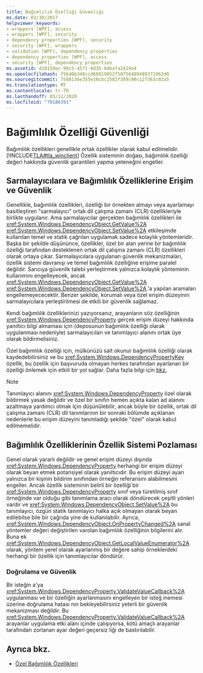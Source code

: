 ```yaml
---
title: Bağımlılık Özelliği Güvenliği
ms.date: 03/30/2017
helpviewer_keywords:
- wrappers [WPF], access
- wrappers [WPF], security
- dependency properties [WPF], security
- security [WPF], wrappers
- validation [WPF], dependency properties
- dependency properties [WPF], access
- security [WPF], dependency properties
ms.assetid: d10150ec-90c5-4571-8d35-84bafa2429a4
ms.openlocfilehash: f5640b348ccd68819052f58756489489371862d0
ms.sourcegitcommit: 7588136e355e10cbc2582f389c90c127363c02a5
ms.translationtype: MT
ms.contentlocale: tr-TR
ms.lasthandoff: 03/12/2020
ms.locfileid: "79186391"
---
```

# <a name="dependency-property-security"></a>Bağımlılık Özelliği Güvenliği
Bağımlılık özellikleri genellikle ortak özellikler olarak kabul edilmelidir. [!INCLUDE[TLA#tla_winclient](../../../../includes/tlasharptla-winclient-md.md)] Özellik sisteminin doğası, bağımlılık özelliği değeri hakkında güvenlik garantileri yapma yeteneğini engeller.  

<a name="AccessSecurity"></a>
## <a name="access-and-security-of-wrappers-and-dependency-properties"></a>Sarmalayıcılara ve Bağımlılık Özelliklerine Erişim ve Güvenlik  
 Genellikle, bağımlılık özellikleri, özelliği bir örnekten almayı veya ayarlamayı basitleştiren "sarmalayıcı" ortak dil çalışma zamanı (CLR) özellikleriyle birlikte uygulanır. Ama sarmalayıcılar gerçekten bağımlılık özellikleri ile <xref:System.Windows.DependencyObject.GetValue%2A> <xref:System.Windows.DependencyObject.SetValue%2A> etkileşimde kullanılan temel ve statik çağrıları uygulamak sadece kolaylık yöntemleridir. Başka bir şekilde düşününce, özellikler, özel bir alan yerine bir bağımlılık özelliği tarafından desteklenen ortak dil çalışma zamanı (CLR) özellikleri olarak ortaya çıkar. Sarmalayıcılara uygulanan güvenlik mekanizmaları, özellik sistemi davranışı ve temel bağımlılık özelliğine erişime paralel değildir. Sarıcıya güvenlik talebi yerleştirmek yalnızca kolaylık yönteminin kullanımını engelleyecek, ancak <xref:System.Windows.DependencyObject.GetValue%2A> <xref:System.Windows.DependencyObject.SetValue%2A>.'a yapılan aramaları engellemeyececektir. Benzer şekilde, korumalı veya özel erişim düzeyinin sarmalayıcılara yerleştirilmesi de etkili bir güvenlik sağlamaz.  
  
 Kendi bağımlılık özelliklerinizi yazıyorsanız, arayanların söz özelliğinin <xref:System.Windows.DependencyProperty> gerçek erişim düzeyi hakkında yanıltıcı bilgi almaması için (deposunun bağımlılık özelliği olarak uygulanması nedeniyle) sarmalayıcıları ve tanımlayıcı alanını ortak üye olarak bildirmelisiniz.  
  
 Özel bağımlılık özelliği için, mülkünüzü salt okunur bağımlılık özelliği olarak kaydedebilirsiniz ve bu <xref:System.Windows.DependencyPropertyKey> özellik, bu özellik için başvuruda olmayan herkes tarafından ayarlanan bir özelliği önlemek için etkili bir yol sağlar. Daha fazla bilgi için [bkz.](read-only-dependency-properties.md)  
  
> [!NOTE]
> Tanımlayıcı alanını <xref:System.Windows.DependencyProperty> özel olarak bildirmek yasak değildir ve özel bir sınıfın hemen açıkta kalan ad alanını azaltmaya yardımcı olmak için düşünülebilir, ancak böyle bir özellik, ortak dil çalışma zamanı (CLR) dil tanımlarının bir sonraki bölümde açıklanan nedenlerle bu erişim düzeyini tanımladığı şekilde "özel" olarak kabul edilmemelidir.  
  
<a name="PropertySystemExposure"></a>
## <a name="property-system-exposure-of-dependency-properties"></a>Bağımlılık Özelliklerinin Özellik Sistemi Pozlaması  
 Genel olarak yararlı değildir ve genel erişim düzeyi dışında <xref:System.Windows.DependencyProperty> herhangi bir erişim düzeyi olarak beyan etmek potansiyel olarak yanıltıcıdır. Bu erişim düzeyi ayarı yalnızca bir kişinin bildirim sınıfından örneğin referansını alabilmesini engeller. Ancak özellik sisteminin belirli bir özelliği bir <xref:System.Windows.DependencyProperty> sınıf veya türetilmiş sınıf örneğinde var olduğu gibi tanımlama aracı olarak döndürecek çeşitli yönleri vardır ve <xref:System.Windows.DependencyObject.SetValue%2A> bu tanımlayıcı, özgün statik tanımlayıcı halka açık olmayan olarak beyan edilebilse bile bir çağrıda yine de kullanılabilir. Ayrıca, <xref:System.Windows.DependencyObject.OnPropertyChanged%2A> sanal yöntemler değeri değiştirilen varolan bağımlılık özelliğinin bilgilerini alır. Buna ek <xref:System.Windows.DependencyObject.GetLocalValueEnumerator%2A> olarak, yöntem yerel olarak ayarlanmış bir değere sahip örneklerdeki herhangi bir özellik için tanımlayıcılar döndürür.  
  
### <a name="validation-and-security"></a>Doğrulama ve Güvenlik  
 Bir isteğin a'ya <xref:System.Windows.DependencyProperty.ValidateValueCallback%2A> uygulanması ve bir özelliğin ayarlanmasını engelleyen bir isteğ inemesi üzerine doğrulama hatası nın bekleyebilirsiniz yeterli bir güvenlik mekanizması değildir. Bu <xref:System.Windows.DependencyProperty.ValidateValueCallback%2A> arayanlar uygulama etki alanı içinde çalışıyorsa, kötü amaçlı arayanlar tarafından zorlanan ayar değeri geçersiz liği de bastırılabilir.  
  
## <a name="see-also"></a>Ayrıca bkz.

- [Özel Bağımlılık Özellikleri](custom-dependency-properties.md)
